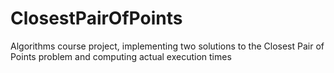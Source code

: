 # ClosestPairOfPoints
Algorithms course project, implementing two solutions to the Closest Pair of Points problem and computing actual execution times
